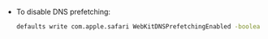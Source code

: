 - To disable DNS prefetching: 
  ```bash
  defaults write com.apple.safari WebKitDNSPrefetchingEnabled -boolean false
  ```
